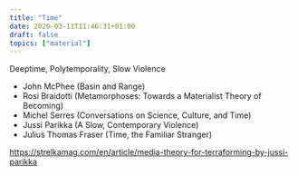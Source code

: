 ```yaml
---
title: "Time"
date: 2020-03-11T11:46:31+01:00
draft: false
topics: ["material"]
---
```


Deeptime, Polytemporality, Slow Violence

- John McPhee (Basin and Range)
- Rosi Braidotti (Metamorphoses: Towards a Materialist Theory of Becoming)
- Michel Serres (Conversations on Science, Culture, and Time)
- Jussi Parikka (A Slow, Contemporary Violence)
- Julius Thomas Fraser (Time, the Familiar Stranger)

https://strelkamag.com/en/article/media-theory-for-terraforming-by-jussi-parikka
